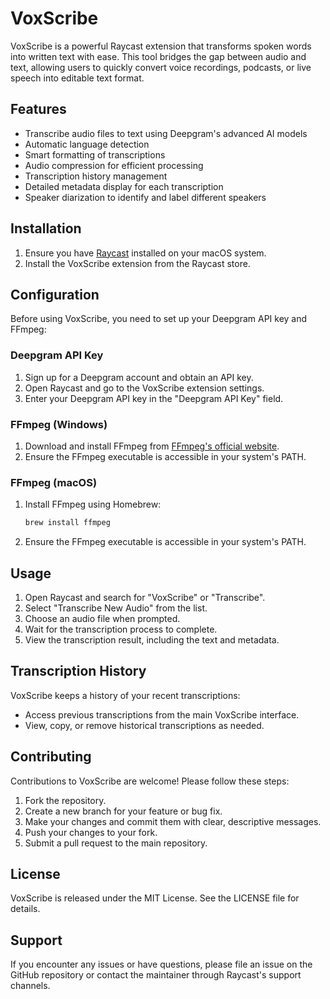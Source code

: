 # VoxScribe

VoxScribe is a powerful Raycast extension that transforms spoken words into written text with ease. This tool bridges the gap between audio and text, allowing users to quickly convert voice recordings, podcasts, or live speech into editable text format.

## Features

- Transcribe audio files to text using Deepgram's advanced AI models
- Automatic language detection
- Smart formatting of transcriptions
- Audio compression for efficient processing
- Transcription history management
- Detailed metadata display for each transcription
- Speaker diarization to identify and label different speakers

## Installation

1. Ensure you have [Raycast](https://www.raycast.com/) installed on your macOS system.
2. Install the VoxScribe extension from the Raycast store.

## Configuration

Before using VoxScribe, you need to set up your Deepgram API key and FFmpeg:

### Deepgram API Key

1. Sign up for a Deepgram account and obtain an API key.
2. Open Raycast and go to the VoxScribe extension settings.
3. Enter your Deepgram API key in the "Deepgram API Key" field.

### FFmpeg (Windows)

1. Download and install FFmpeg from [FFmpeg's official website](https://ffmpeg.org/download.html).
2. Ensure the FFmpeg executable is accessible in your system's PATH.

### FFmpeg (macOS)

1. Install FFmpeg using Homebrew:
   ```sh
   brew install ffmpeg
   ```
2. Ensure the FFmpeg executable is accessible in your system's PATH.

## Usage

1. Open Raycast and search for "VoxScribe" or "Transcribe".
2. Select "Transcribe New Audio" from the list.
3. Choose an audio file when prompted.
4. Wait for the transcription process to complete.
5. View the transcription result, including the text and metadata.

## Transcription History

VoxScribe keeps a history of your recent transcriptions:

- Access previous transcriptions from the main VoxScribe interface.
- View, copy, or remove historical transcriptions as needed.

## Contributing

Contributions to VoxScribe are welcome! Please follow these steps:

1. Fork the repository.
2. Create a new branch for your feature or bug fix.
3. Make your changes and commit them with clear, descriptive messages.
4. Push your changes to your fork.
5. Submit a pull request to the main repository.

## License

VoxScribe is released under the MIT License. See the LICENSE file for details.

## Support

If you encounter any issues or have questions, please file an issue on the GitHub repository or contact the maintainer through Raycast's support channels.
